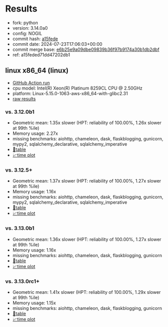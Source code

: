 # Results

- fork: python
- version: 3.14.0a0
- config: NOGIL
- commit hash: [a15fede](https://github.com/python/cpython/commit/a15fede)
- commit date: 2024-07-23T17:06:03+00:00
- commit merge base: [e6b25e9a09dbe09839b36f97b9174a30b1db2dbf](https://github.com/python/cpython/commit/e6b25e9a09dbe09839b36f97b9174a30b1db2dbf)
- ref: a15feded71dd47202db1

## linux x86_64 (linux)

- [GitHub Action run](https://github.com/facebookexperimental/free-threading-benchmarking/actions/runs/10064564259)
- cpu model: Intel(R) Xeon(R) Platinum 8259CL CPU @ 2.50GHz
- platform: Linux-5.15.0-1063-aws-x86_64-with-glibc2.31
- [raw results](bm-20240723-linux-x86_64-python-a15feded71dd47202db1-3.14.0a0-a15fede.json)

### vs. 3.12.0b1

- Geometric mean: 1.35x slower (HPT: reliability of 100.00%, 1.26x slower at 99th %ile)
- Memory usage: 2.27x
- missing benchmarks: aiohttp, chameleon, dask, flaskblogging, gunicorn, mypy2, sqlalchemy_declarative, sqlalchemy_imperative
- [📄table](bm-20240723-linux-x86_64-python-a15feded71dd47202db1-3.14.0a0-a15fede-vs-3.12.0b1.md)
- [📈time plot](bm-20240723-linux-x86_64-python-a15feded71dd47202db1-3.14.0a0-a15fede-vs-3.12.0b1.svg)

### vs. 3.12.5+

- Geometric mean: 1.37x slower (HPT: reliability of 100.00%, 1.27x slower at 99th %ile)
- Memory usage: 1.16x
- missing benchmarks: aiohttp, chameleon, dask, flaskblogging, gunicorn, mypy2, sqlalchemy_declarative, sqlalchemy_imperative
- [📄table](bm-20240723-linux-x86_64-python-a15feded71dd47202db1-3.14.0a0-a15fede-vs-3.12.5%2B.md)
- [📈time plot](bm-20240723-linux-x86_64-python-a15feded71dd47202db1-3.14.0a0-a15fede-vs-3.12.5%2B.svg)

### vs. 3.13.0b1

- Geometric mean: 1.36x slower (HPT: reliability of 100.00%, 1.27x slower at 99th %ile)
- Memory usage: 1.16x
- missing benchmarks: aiohttp, chameleon, dask, flaskblogging, gunicorn
- [📄table](bm-20240723-linux-x86_64-python-a15feded71dd47202db1-3.14.0a0-a15fede-vs-3.13.0b1.md)
- [📈time plot](bm-20240723-linux-x86_64-python-a15feded71dd47202db1-3.14.0a0-a15fede-vs-3.13.0b1.svg)

### vs. 3.13.0rc1+

- Geometric mean: 1.41x slower (HPT: reliability of 100.00%, 1.29x slower at 99th %ile)
- Memory usage: 1.15x
- missing benchmarks: aiohttp, chameleon, dask, flaskblogging, gunicorn
- [📄table](bm-20240723-linux-x86_64-python-a15feded71dd47202db1-3.14.0a0-a15fede-vs-3.13.0rc1%2B.md)
- [📈time plot](bm-20240723-linux-x86_64-python-a15feded71dd47202db1-3.14.0a0-a15fede-vs-3.13.0rc1%2B.svg)

